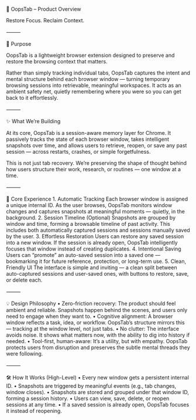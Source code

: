 🧭 OopsTab – Product Overview

Restore Focus. Reclaim Context.

⸻

🎯 Purpose

OopsTab is a lightweight browser extension designed to preserve and restore the browsing context that matters.

Rather than simply tracking individual tabs, OopsTab captures the intent and mental structure behind each browser window — turning temporary browsing sessions into retrievable, meaningful workspaces. It acts as an ambient safety net, quietly remembering where you were so you can get back to it effortlessly.

⸻

✨ What We’re Building

At its core, OopsTab is a session-aware memory layer for Chrome. It passively tracks the state of each browser window, takes intelligent snapshots over time, and allows users to retrieve, reopen, or save any past session — across restarts, crashes, or simple forgetfulness.

This is not just tab recovery. We’re preserving the shape of thought behind how users structure their work, research, or routines — one window at a time.

⸻

🧱 Core Experience 1. Automatic Tracking
Each browser window is assigned a unique internal ID. As the user browses, OopsTab monitors window changes and captures snapshots at meaningful moments — quietly, in the background. 2. Session Timeline (Optional)
Snapshots are grouped by window and time, forming a browsable timeline of past activity. This includes both automatically captured sessions and sessions manually saved by the user. 3. Effortless Restoration
Users can restore any saved session into a new window. If the session is already open, OopsTab intelligently focuses that window instead of creating duplicates. 4. Intentional Saving
Users can “promote” an auto-saved session into a saved one — bookmarking it for future reference, protection, or long-term use. 5. Clean, Friendly UI
The interface is simple and inviting — a clean split between auto-captured sessions and user-saved ones, with buttons to restore, save, or delete each.

⸻

💡 Design Philosophy
• Zero-friction recovery: The product should feel ambient and reliable. Snapshots happen behind the scenes, and users only need to engage when they want to.
• Cognitive alignment: A browser window reflects a task, idea, or workflow. OopsTab’s structure mirrors this — tracking at the window level, not just tabs.
• No clutter: The interface avoids noise. It shows what matters now, with the ability to dig into history if needed.
• Tool-first, human-aware: It’s a utility, but with empathy. OopsTab protects users from disruption and preserves the subtle mental threads they were following.

⸻

🛠 How It Works (High-Level)
• Every new window gets a persistent internal ID.
• Snapshots are triggered by meaningful events (e.g., tab changes, window closes).
• Snapshots are stored and grouped under that window ID, forming a session history.
• Users can view, save, delete, or reopen sessions at any time.
• If a saved session is already open, OopsTab focuses it instead of reopening.
